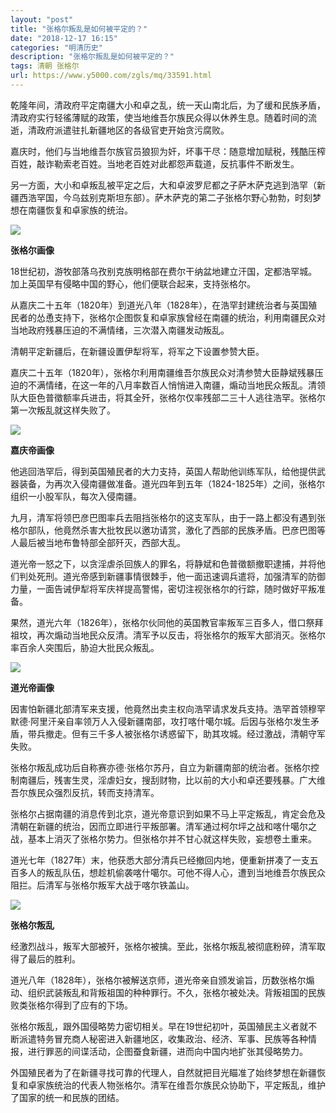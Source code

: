 ```yaml
---
layout: "post"
title: "张格尔叛乱是如何被平定的？"
date: "2018-12-17 16:15"
categories: "明清历史"
description: "张格尔叛乱是如何被平定的？"
tags: 清朝 张格尔
url: https://www.y5000.com/zgls/mq/33591.html
---
```






乾隆年间，清政府平定南疆大小和卓之乱，统一天山南北后，为了缓和民族矛盾，清政府实行轻徭薄赋的政策，使当地维吾尔族民众得以休养生息。随着时间的流逝，清政府派遣驻扎新疆地区的各级官吏开始贪污腐败。

嘉庆时，他们与当地维吾尔族官员狼狈为奸，坏事干尽：随意增加赋税，残酷压榨百姓，敲诈勒索老百姓。当地老百姓对此都怨声载道，反抗事件不断发生。

另一方面，大小和卓叛乱被平定之后，大和卓波罗尼都之子萨木萨克逃到浩罕（新疆西浩罕国，今乌兹别克斯坦东部）。萨木萨克的第二子张格尔野心勃勃，时刻梦想在南疆恢复和卓家族的统治。

![](https://img.y5000.com/uploads/allimg/180925/14-1P9251F03N49.jpg)

**张格尔画像**

18世纪初，游牧部落乌孜别克族明格部在费尔干纳盆地建立汗国，定都浩罕城。加上英国早有侵略中国的野心，他们便联合起来，支持张格尔。

从嘉庆二十五年（1820年）到道光八年（1828年），在浩罕封建统治者与英国殖民者的怂恿支持下，张格尔企图恢复和卓家族曾经在南疆的统治，利用南疆民众对当地政府残暴压迫的不满情绪，三次潜入南疆发动叛乱。

清朝平定新疆后，在新疆设置伊犁将军，将军之下设置参赞大臣。

嘉庆二十五年（1820年），张格尔利用南疆维吾尔族民众对清参赞大臣静斌残暴压迫的不满情绪，在这一年的八月率数百人悄悄进入南疆，煽动当地民众叛乱。清领队大臣色普徵额率兵进击，将其全歼，张格尔仅率残部二三十人逃往浩罕。张格尔第一次叛乱就这样失败了。

![](https://img.y5000.com/uploads/allimg/180925/14-1P9251F052T3.jpg)

**嘉庆帝画像**

他逃回浩罕后，得到英国殖民者的大力支持，英国人帮助他训练军队，给他提供武器装备，为再次入侵南疆做准备。道光四年到五年（1824-1825年）之间，张格尔组织一小股军队，每次入侵南疆。

九月，清军将领巴彦巴图率兵去阻挡张格尔的这支军队，由于一路上都没有遇到张格尔部队，他竟然杀害大批牧民以邀功请赏，激化了西部的民族矛盾。巴彦巴图等人最后被当地布鲁特部全部歼灭，西部大乱。

道光帝一怒之下，以贪淫虐杀回族人的罪名，将静斌和色普徵额撤职逮捕，并将他们判处死刑。道光帝感到新疆事情很棘手，他一面迅速调兵遣将，加强清军的防御力量，一面告诫伊犁将军庆祥提高警惕，密切注视张格尔的行踪，随时做好平叛准备。

果然，道光六年（1826年），张格尔伙同他的英国教官率叛军三百多人，借口祭拜祖坟，再次煽动当地民众反清。清军予以反击，将张格尔的叛军大部消灭。张格尔率百余人突围后，胁迫大批民众叛乱。

![](https://img.y5000.com/uploads/allimg/180925/14-1P9251F124F9.jpg)

**道光帝画像**

因害怕新疆北部清军来支援，他竟然出卖主权向浩罕请求发兵支持。浩罕首领穆罕默德·阿里汗亲自率领万人入侵新疆南部，攻打喀什噶尔城。后因与张格尔发生矛盾，带兵撤走。但有三千多人被张格尔诱惑留下，助其攻城。经过激战，清朝守军失败。

张格尔叛乱成功后自称赛亦德·张格尔苏丹，自立为新疆南部的统治者。张格尔控制南疆后，残害生灵，淫虐妇女，搜刮财物，比以前的大小和卓还要残暴。广大维吾尔族民众强烈反抗，转而支持清军。

张格尔占据南疆的消息传到北京，道光帝意识到如果不马上平定叛乱，肯定会危及清朝在新疆的统治，因而立即进行平叛部署。清军通过柯尔坪之战和喀什噶尔之战，基本上消灭了张格尔势力。但张格尔并不甘心就这样失败，妄想卷土重来。

道光七年（1827年）末，他获悉大部分清兵已经撤回内地，便重新拼凑了一支五百多人的叛乱队伍，想趁机偷袭喀什噶尔。可他不得人心，遭到当地维吾尔族民众阻拦。后清军与张格尔叛军大战于喀尔铁盖山。

![](https://img.y5000.com/uploads/allimg/180925/14-1P9251F13b16.jpg)

**张格尔叛乱**

经激烈战斗，叛军大部被歼，张格尔被擒。至此，张格尔叛乱被彻底粉碎，清军取得了最后的胜利。

道光八年（1828年），张格尔被解送京师，道光帝亲自颁发谕旨，历数张格尔煽动、组织武装叛乱和背叛祖国的种种罪行。不久，张格尔被处决。背叛祖国的民族败类张格尔得到了应有的下场。

张格尔叛乱，跟外国侵略势力密切相关。早在19世纪初叶，英国殖民主义者就不断派遣特务冒充商人秘密进入新疆地区，收集政治、经济、军事、民族等各种情报，进行罪恶的间谍活动，企图蚕食新疆，进而向中国内地扩张其侵略势力。

外国殖民者为了在新疆寻找可靠的代理人，自然就把目光瞄准了始终梦想在新疆恢复和卓家族统治的代表人物张格尔。清军在维吾尔族民众协助下，平定叛乱，维护了国家的统一和民族的团结。
